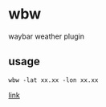# wbw

waybar weather plugin

## usage

```
wbw -lat xx.xx -lon xx.xx
```

[link](https://github.com/nzlov/dotfile/blob/master/config/waybar/config#L56)
